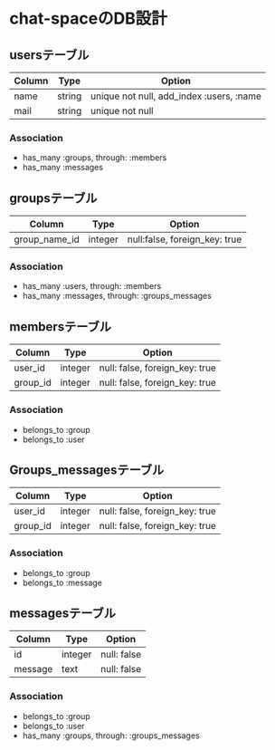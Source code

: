 # chat-spaceのDB設計
## usersテーブル
|Column|Type|Option|
|------|----|------|
|name|string|unique not null, add_index :users, :name|
|mail|string|unique not null|
### Association
- has_many :groups, through: :members
- has_many :messages

## groupsテーブル
|Column|Type|Option|
|------|----|------|
|group_name_id|integer|null:false, foreign_key: true|
### Association
- has_many :users, through: :members
- has_many :messages, through: :groups_messages

## membersテーブル
|Column|Type|Option|
|------|----|------|
|user_id|integer|null: false, foreign_key: true|
|group_id|integer|null: false, foreign_key: true|
### Association
- belongs_to :group
- belongs_to :user

## Groups_messagesテーブル
|Column|Type|Option|
|------|----|------|
|user_id|integer|null: false, foreign_key: true|
|group_id|integer|null: false, foreign_key: true|
### Association
- belongs_to :group
- belongs_to :message

## messagesテーブル
|Column|Type|Option|
|------|----|------|
|id|integer|null: false|
|message|text|null: false|
### Association
- belongs_to :group
- belongs_to :user
- has_many :groups, through: :groups_messages
